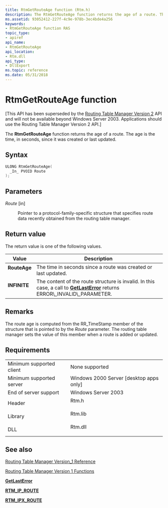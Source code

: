 ```yaml
---
title: RtmGetRouteAge function (Rtm.h)
description: The RtmGetRouteAge function returns the age of a route. The age is the time, in seconds, since it was created or last updated.
ms.assetid: 93052412-227f-4c9e-978b-3ec4bde4a256
keywords:
- RtmGetRouteAge function RAS
topic_type:
- apiref
api_name:
- RtmGetRouteAge
api_location:
- Rtm.dll
api_type:
- DllExport
ms.topic: reference
ms.date: 05/31/2018
---
```


# RtmGetRouteAge function

\[This API has been superseded by the [Routing Table Manager Version 2](about-routing-table-manager-version-2.md) API and will not be available beyond Windows Server 2003. Applications should use the Routing Table Manager Version 2 API.\]

The **RtmGetRouteAge** function returns the age of a route. The age is the time, in seconds, since it was created or last updated.

## Syntax


```C++
ULONG RtmGetRouteAge(
  _In_ PVOID Route
);
```



## Parameters

<dl> <dt>

*Route* \[in\]
</dt> <dd>

Pointer to a protocol-family-specific structure that specifies route data recently obtained from the routing table manager.

</dd> </dl>

## Return value

The return value is one of the following values.



| Value                                                                                   | Description                                                                                                                                                  |
|-----------------------------------------------------------------------------------------|--------------------------------------------------------------------------------------------------------------------------------------------------------------|
| <dl> <dt>**RouteAge**</dt> </dl> | The time in seconds since a route was created or last updated.<br/>                                                                                    |
| <dl> <dt>**INFINITE**</dt> </dl> | The content of the route structure is invalid. In this case, a call to [**GetLastError**](https://msdn.microsoft.com/library/ms679360(v=VS.85).aspx) returns ERROR\_INVALID\_PARAMETER.<br/> |



 

## Remarks

The route age is computed from the RR\_TimeStamp member of the structure that is pointed to by the *Route* parameter. The routing table manager sets the value of this member when a route is added or updated.

## Requirements



|                                     |                                                                                    |
|-------------------------------------|------------------------------------------------------------------------------------|
| Minimum supported client<br/> | None supported<br/>                                                          |
| Minimum supported server<br/> | Windows 2000 Server \[desktop apps only\]<br/>                               |
| End of server support<br/>    | Windows Server 2003<br/>                                                     |
| Header<br/>                   | <dl> <dt>Rtm.h</dt> </dl>   |
| Library<br/>                  | <dl> <dt>Rtm.lib</dt> </dl> |
| DLL<br/>                      | <dl> <dt>Rtm.dll</dt> </dl> |



## See also

<dl> <dt>

[Routing Table Manager Version\_1 Reference](routing-table-manager-version-1-reference.md)
</dt> <dt>

[Routing Table Manager Version 1 Functions](routing-table-manager-version-1-functions.md)
</dt> <dt>

[**GetLastError**](https://msdn.microsoft.com/library/ms679360(v=VS.85).aspx)
</dt> <dt>

[**RTM\_IP\_ROUTE**](rtm-ip-route.md)
</dt> <dt>

[**RTM\_IPX\_ROUTE**](rtm-ipx-route.md)
</dt> </dl>

 

 





